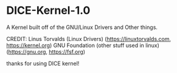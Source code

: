 # DICE-Kernel-1.0
A Kernel built off of the GNU/Linux Drivers and Other things.

CREDIT:
Linus Torvalds (Linux Drivers) (https://linuxtorvalds.com, https://kernel.org)
GNU Foundation (other stuff used in linux) (https://gnu.org, https://fsf.org)

thanks for using DICE kernel!
